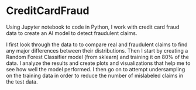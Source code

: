 # CreditCardFraud

Using Jupyter notebook to code in Python, I work with credit card fraud data to create an AI model to detect fraudulent claims.

I first look through the data to to compare real and fraudulent claims to find any major differences between their distributions. Then I start by creating a Random Forest Classifier model (from sklearn) and training it on 80% of the data. I analyze the results and create plots and visualizations that help me to see how well the model performed. I then go on to attempt undersampling on the training data in order to reduce the number of mislabeled claims in the test data.
